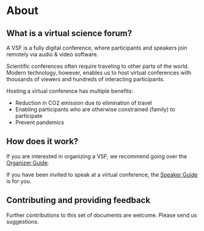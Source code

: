 # About

## What is a virtual science forum?

A VSF is a fully digital conference, where participants and speakers join remotely via audio & video software.

Scientific conferences often require traveling to other parts of the world. 
Modern technology, however, enables us to host virtual conferences with thousands of viewers and 
hundreds of interacting participants.

Hosting a virtual conference has multiple benefits:

* Reduction in CO2 emission due to elimination of travel
* Enabling participants who are otherwise constrained (family) to participate
* Prevent pandemics

## How does it work?

If you are interested in organizing a VSF, we recommend going over the [Organizer Guide](organizerguide.md).

If you have been invited to speak at a virtual conference, the [Speaker Guide](speakerguide.md) is for you.

## Contributing and providing feedback
Further contributions to this set of documents are welcome. Please send us suggestions.
